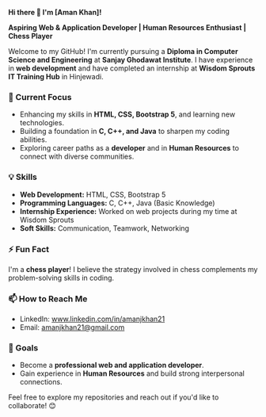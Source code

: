 **Hi there 👋 I'm [Aman Khan]!**  

**Aspiring Web & Application Developer | Human Resources Enthusiast | Chess Player**  

Welcome to my GitHub! I'm currently pursuing a **Diploma in Computer Science and Engineering** at **Sanjay Ghodawat Institute**. I have experience in **web development** and have completed an internship at **Wisdom Sprouts IT Training Hub** in Hinjewadi.  

### 🔭 Current Focus  
- Enhancing my skills in **HTML, CSS, Bootstrap 5**, and learning new technologies.  
- Building a foundation in **C, C++, and Java** to sharpen my coding abilities.  
- Exploring career paths as a **developer** and in **Human Resources** to connect with diverse communities.  

### 💡 Skills  
- **Web Development:** HTML, CSS, Bootstrap 5  
- **Programming Languages:** C, C++, Java (Basic Knowledge)  
- **Internship Experience:** Worked on web projects during my time at Wisdom Sprouts  
- **Soft Skills:** Communication, Teamwork, Networking  

### ⚡ Fun Fact  
I'm a **chess player**! I believe the strategy involved in chess complements my problem-solving skills in coding.

### 📫 How to Reach Me  
- LinkedIn: www.linkedin.com/in/amanjkhan21 
- Email: amanjkhan21@gmail.com  

### 🌱 Goals  
- Become a **professional web and application developer**.  
- Gain experience in **Human Resources** and build strong interpersonal connections.  


Feel free to explore my repositories and reach out if you'd like to collaborate! 😊  
